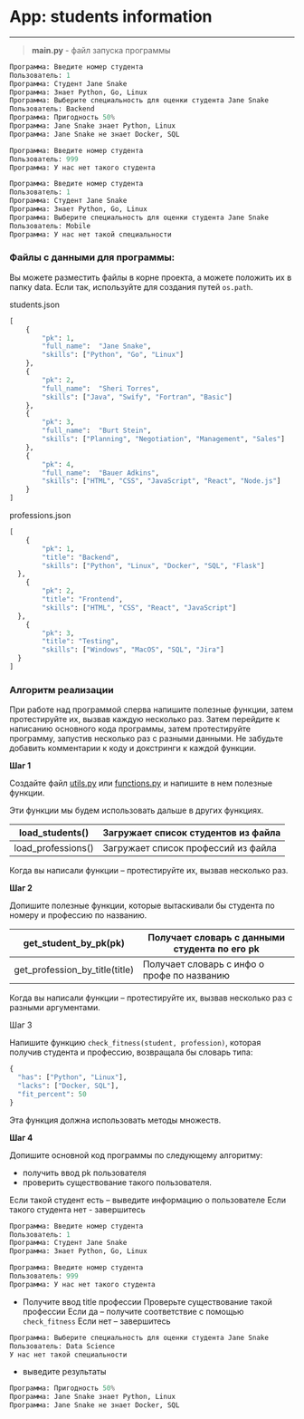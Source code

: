 # App: students information <br>

---

> **main.py** - файл запуска программы <br>

```python
Программа: Введите номер студента
Пользователь: 1
Программа: Студент Jane Snake
Программа: Знает Python, Go, Linux
Программа: Выберите специальность для оценки студента Jane Snake
Пользователь: Backend
Программа: Пригодность 50%
Программа: Jane Snake знает Python, Linux
Программа: Jane Snake не знает Docker, SQL

```

```python
Программа: Введите номер студента
Пользователь: 999
Программа: У нас нет такого студента
```

```python
Программа: Введите номер студента
Пользователь: 1
Программа: Студент Jane Snake
Программа: Знает Python, Go, Linux
Программа: Выберите специальность для оценки студента Jane Snake
Пользователь: Mobile
Программа: У нас нет такой специальности
```

### Файлы с данными для программы:

Вы можете разместить файлы в корне проекта, а можете положить их в папку data. Если так, используйте для создания путей `os.path`.

students.json

```python
[
	{ 
		"pk": 1,
		"full_name":  "Jane Snake",
		"skills": ["Python", "Go", "Linux"]
	},
	{ 
		"pk": 2,
		"full_name":  "Sheri Torres",
		"skills": ["Java", "Swify", "Fortran", "Basic"]
	},
	{ 
		"pk": 3,
		"full_name":  "Burt Stein",
		"skills": ["Planning", "Negotiation", "Management", "Sales"]
	},
	{ 
		"pk": 4,
		"full_name":  "Bauer Adkins",
		"skills": ["HTML", "CSS", "JavaScript", "React", "Node.js"]
	}
]
```

professions.json

```python
[
	{
		"pk": 1,
		"title": "Backend",
		"skills": ["Python", "Linux", "Docker", "SQL", "Flask"]
  },
	{
		"pk": 2,
		"title": "Frontend",
		"skills": ["HTML", "CSS", "React", "JavaScript"]
  },
	{
		"pk": 3,
		"title": "Testing",
		"skills": ["Windows", "MacOS", "SQL", "Jira"]
  }
]
```

### Алгоритм реализации

При работе над программой сперва напишите полезные функции, затем протестируйте их, вызвав каждую несколько раз. Затем  перейдите к написанию основного кода программы, затем протестируйте программу, запустив несколько раз с разными данными. Не забудьте добавить комментарии к коду и докстринги к каждой функции.

**Шаг 1**

Создайте файл [utils.py](http://utils.py) или [functions.py](http://functions.py) и напишите в нем полезные функции. 

Эти функции мы будем использовать дальше в других функциях. 

| load_students() | Загружает список студентов из файла |
| --- | --- |
| load_professions() | Загружает список профессий из файла |

Когда вы написали функции – протестируйте их, вызвав несколько раз. 

**Шаг 2**

Допишите полезные функции, которые вытаскивали бы студента по номеру и профессию по названию. 

| get_student_by_pk(pk) | Получает словарь с данными студента по его pk |
| --- | --- |
| get_profession_by_title(title) | Получает словарь с инфо о профе по названию |

Когда вы написали функции – протестируйте их, вызвав несколько раз с разными аргументами.

Шаг 3

Напишите функцию `check_fitness(student, profession)`, которая получив студента и профессию, возвращала бы словарь типа:

```python
{
  "has": ["Python", "Linux"],
  "lacks": ["Docker, SQL"],
  "fit_percent": 50
}
```

Эта функция должна использовать методы множеств.

**Шаг 4** 

Допишите основной код программы по следующему алгоритму:

- получить ввод pk пользователя
- проверить существование такого пользователя.

Если такой студент есть – выведите информацию о пользователе
Если такого студента нет - завершитесь

```python
Программа: Введите номер студента
Пользователь: 1
Программа: Студент Jane Snake
Программа: Знает Python, Go, Linux
```

```python
Программа: Введите номер студента
Пользователь: 999
Программа: У нас нет такого студента
```

- Получите ввод title профессии 
Проверьте существование такой профессии
Если да – получите соответствие с помощью  `check_fitness`
Если нет – завершитесь

```python
Программа: Выберите специальность для оценки студента Jane Snake
Пользователь: Data Science
У нас нет такой специальности
```

- выведите результаты

```python
Программа: Пригодность 50%
Программа: Jane Snake знает Python, Linux
Программа: Jane Snake не знает Docker, SQL
```